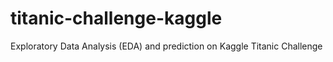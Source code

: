 # titanic-challenge-kaggle
Exploratory Data Analysis (EDA) and prediction on Kaggle Titanic Challenge
